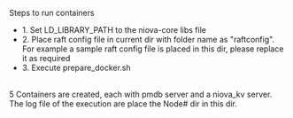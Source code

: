 Steps to run containers<br>
<ul>
<li>1. Set LD_LIBRARY_PATH to the niova-core libs file</li>
<li>2. Place raft config file in current dir with folder name as "raftconfig". For example a sample raft config file is placed in this dir, please replace it as required</li>
<li>3. Execute prepare_docker.sh</li>
</ul>
<br>
5 Containers are created, each with pmdb server and a niova_kv server. The log file of the execution are place the Node# dir in this dir.